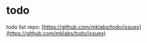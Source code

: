 # todo

todo list repo: [https://github.com/mklabs/todo/issues](https://github.com/mklabs/todo/issues)

